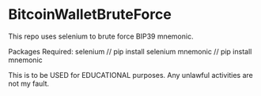 # BitcoinWalletBruteForce
This repo uses selenium to brute force BIP39 mnemonic.

Packages Required:
selenium  // pip install selenium
mnemonic // pip install mnemonic

This is to be USED for EDUCATIONAL purposes. Any unlawful activities are not my fault.
